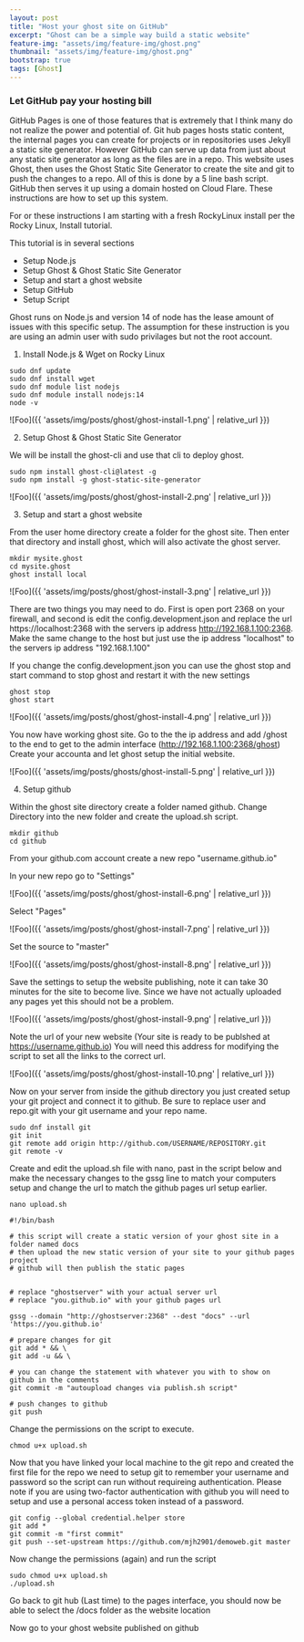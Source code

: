 ```yaml
---
layout: post
title: "Host your ghost site on GitHub"
excerpt: "Ghost can be a simple way build a static website"
feature-img: "assets/img/feature-img/ghost.png"
thumbnail: "assets/img/feature-img/ghost.png"
bootstrap: true
tags: [Ghost]
---
```


### Let GitHub pay your hosting bill

GitHub Pages is one of those features that is extremely that I think many do not realize the power and potential of.  Git hub pages hosts static content, the internal pages you can create for projects or in repositories uses Jekyll a static site generator.  However GitHub can serve up data from just about any static site generator as long as the files are in a repo.  This website uses Ghost, then uses the Ghost Static Site Generator to create the site and git to push the changes to a repo.  All of this is done by a 5 line bash script.  GitHub then serves it up using a domain hosted on Cloud Flare.  These instructions are how to set up this system.

For or these instructions I am starting with a fresh RockyLinux install per the Rocky Linux, Install tutorial.

This tutorial is in several sections

- Setup Node.js
- Setup Ghost & Ghost Static Site Generator
- Setup and start a ghost website
- Setup GitHub
- Setup Script

Ghost runs on Node.js and version 14 of node has the lease amount of issues with this specific setup.  The assumption for these instruction is you are using an admin user with sudo privilages but not the root account.

1. Install Node.js & Wget on Rocky Linux


```
sudo dnf update
sudo dnf install wget
sudo dnf module list nodejs
sudo dnf module install nodejs:14
node -v
```

![Foo]({{ 'assets/img/posts/ghost/ghost-install-1.png' | relative_url }})

2. Setup Ghost & Ghost Static Site Generator

We will be install the ghost-cli and use that cli to deploy ghost.

```
sudo npm install ghost-cli@latest -g
sudo npm install -g ghost-static-site-generator
```

![Foo]({{ 'assets/img/posts/ghost/ghost-install-2.png' | relative_url }})

3. Setup and start a ghost website

From the user home directory create a folder for the ghost site.  Then enter that directory and install ghost, which will also activate the ghost server.

```
mkdir mysite.ghost
cd mysite.ghost
ghost install local
```

![Foo]({{ 'assets/img/posts/ghost/ghost-install-3.png' | relative_url }})

There are two things you may need to do.  First is open port 2368 on your firewall, and second is edit the config.development.json and replace the url https://localhost:2368 with the servers ip address http://192.168.1.100:2368.  Make the same change to the host but just use the ip address "localhost" to the servers ip address "192.168.1.100"

If you change the config.development.json you can use the ghost stop and start command to stop ghost and restart it with the new settings

```
ghost stop
ghost start
```

![Foo]({{ 'assets/img/posts/ghost/ghost-install-4.png' | relative_url }})

You now have working ghost site.  Go to the the ip address and add /ghost to the end to get to the admin interface (http://192.168.1.100:2368/ghost)  Create your accounta and let ghost setup the initial website.

![Foo]({{ 'assets/img/posts/ghosts/ghost-install-5.png' | relative_url }})

4. Setup github

Within the ghost site directory create a folder named github.  Change Directory into the new folder and create the upload.sh script.

```
mkdir github
cd github
```

From your github.com account create a new repo "username.github.io" 

In your new repo go to "Settings"

![Foo]({{ 'assets/img/posts/ghost/ghost-install-6.png' | relative_url }})

Select "Pages"

![Foo]({{ 'assets/img/posts/ghost/ghost-install-7.png' | relative_url }})

Set the source to "master"

![Foo]({{ 'assets/img/posts/ghost/ghost-install-8.png' | relative_url }})

Save the settings to setup the website publishing, note it can take 30 minutes for the site to become live.  Since we have not actually uploaded any pages yet this should not be a problem.

![Foo]({{ 'assets/img/posts/ghost/ghost-install-9.png' | relative_url }})

Note the url of your new website (Your site is ready to be publshed at https://username.github.io) You will need this address for modifying the script to set all the links to the correct url.

![Foo]({{ 'assets/img/posts/ghost/ghost-install-10.png' | relative_url }})

Now on your server from inside the github directory you just created setup your git project and connect it to github.  Be sure to replace user and repo.git with your git username and your repo name.

```
sudo dnf install git
git init
git remote add origin http://github.com/USERNAME/REPOSITORY.git
git remote -v
```

Create and edit the upload.sh file with nano, past in the script below and make the necessary changes to the gssg line to match your computers setup and change the url to match the github pages url setup earlier.

```
nano upload.sh
```

```
#!/bin/bash

# this script will create a static version of your ghost site in a folder named docs
# then upload the new static version of your site to your github pages project
# github will then publish the static pages


# replace "ghostserver" with your actual server url
# replace "you.github.io" with your github pages url

gssg --domain "http://ghostserver:2368" --dest "docs" --url 'https://you.github.io'

# prepare changes for git
git add * && \
git add -u && \

# you can change the statement with whatever you with to show on github in the comments
git commit -m "autoupload changes via publish.sh script"

# push changes to github
git push
```

Change the permissions on the script to execute.

```
chmod u+x upload.sh
```

Now that you have linked your local machine to the git repo and created the first file for the repo we need to setup git to remember your username and password so the script can run without requireing authentication.   Please note if you are using two-factor authentication with github you will need to setup and use a personal access token instead of a password.

```
git config --global credential.helper store
git add *
git commit -m "first commit"
git push --set-upstream https://github.com/mjh2901/demoweb.git master
```

Now change the permissions (again) and run the script

```
sudo chmod u+x upload.sh
./upload.sh
```

Go back to git hub (Last time) to the pages interface, you should now be able to select the /docs folder as the website location

Now go to your ghost website published on github